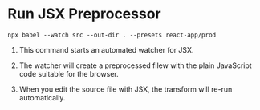 # Run JSX Preprocessor

```
npx babel --watch src --out-dir . --presets react-app/prod
```

1. This command starts an automated watcher for JSX.

2. The watcher will create a preprocessed filew with the plain JavaScript code suitable for the browser. 

3. When you edit the source file with JSX, the transform will re-run automatically.